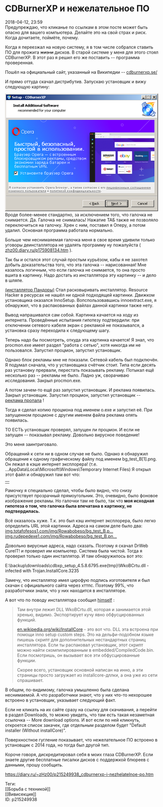 CDBurnerXP и нежелательное ПО
==============================

   
 2018-04-12, 23:59   
  Предупреждаю, что кликанье по ссылкам в этом посте может быть опасно для вашего компьютера. Делайте это на свой страх и риск. Когда дочитаете, поймёте, почему.   
   
 Когда я переезжал на новую систему, я в том числе собрался ставить ПО для прожига  ~~жизни~~  дисков. В старой системе у меня для этого стоял CDBurnerXP. В этот раз я решил его же поставить -- программа проверенная.   
   
 Пошёл на официальный сайт, указанный на Википедии --  [cdburnerxp.se/](https://cdburnerxp.se/)    
   
 И прямо оттуда скачал дистрибутив. Запускаю установщик и вижу следующую картину:   
   
  ![](pics/NAnngOr.png)    
 Вроде более-менее стандартно, за исключением того, что галочка не снимается. Да. Галочка не снималась! Нажатие ТАБ также не позволяло переключиться на галочку. Хрен с ним, поставил я Оперу, а потом удалил. Основная программа работала нормально.   
   
 Больше чем неснимаяемая галочка меня в свое время удивили только уговоры деинсталлятора не удалять программу ну пожалуйста (  [zhz00.diary.ru/p175908134.htm](Vuze)  ).   
   
 Так бы и остался этот случай простым курьёзом, кабы я не захотел добыть доказательства того, что эта галочка -- нарисованная! Мне казалось логичным, что если галочка не снимается, то она просто вшита в картинку. Надо достать из инсталлятора эту картинку -- и дело в шляпе.   
   
  [(инсталлятор Пандоры)](https://zHz00.diary.ru/p215249938.htm?index=1#linkmore215249938m1)    Стал расковыривать инсталлятор. Resource Hacker в ресурсах не нашёл ни одной подходящей картинки. Движком установщика оказался InnoSetup. Вопспользовавшись innoextract.exe, я обнаружил, что в распакованных файлах данной картинки также нету.   
   
 Вывод напрашивался сам собой. Картинка качается на ходу из интернета. Проведённые испытания гипотезу подтвердили: при отключении сетевого кабеля экран с рекламой не показывался, а установка сразу переходила к следующему шагу.   
   
 Теперь надо бы посмотреть, откуда эта картинка качается! Я знал, что procmon.exe имеет раздел "работа с сетью", хотя никогда им не пользовался. Запустил процмон, запустил установщик.   
   
 Однако блок рекламы мне не показали. Сетевой кабель был подключён. Я подумал сначала, что у установщика счётчик стоит. Типа если десять раз установку прервали, перестать показывать рекламу. Потыкал ещё несколько раз -- рекламы не было. Ладно уж, сворачиваю исследования. Закрыл procmon.exe.   
   
 А потом зачем-то ещё раз запустил установщик. И реклама появилась. Закрыл установщик. Запустил процмон, запустил установщик --  [реклама пропала](https://www.youtube.com/watch?v=zT2jtdHdm_8)  !   
   
 Тогда я сделал копию процмона под именем o.exe и запустил её. При запущенном процмоне с другим именем файла реклама опять появилась.   
   
 ТО ЕСТЬ установщик проверял, запущен ли процмон. И если не запущен -- показывал рекламу. Довольно вирусное поведение!   
   
 Это меня заинтриговало.   
   
 Обращений к сети ни в одном случае не было. Однако я обнаружил обращение к одному графическому файлу под именем bg\_test\_B[1].png. Он лежал в кэше интернет эксплорера! (т.е. ...AppData\Local\Microsoft\Windows\Temporary Internet Files) Я открыл этот файл и обнаружил там вот что:   
   
  

|  |
| --- |
|  |

    
 Рамочку я специально сделал, чтобы было видно, что снизу присутствует прозрачный прямоугольник. Это, очевидно, было фоновое изображение рекламы. Но галочки там не было, так что  **моя исходная гипотеза о том, что галочка была впечатана в картинку, не подтвердилась.**    
   
 Всё оказалось хуже. Т.к. это был кэш интернет эксплорера, было легко определить URL этой картинки. Адреса на самом деле было два:   
  [img.totafofesos1.com/img/Rowabobeso/bg\_test\_B.p...](http://img.totafofesos1.com/img/Rowabobeso/bg_test_B.png)    
  [img.rudepedexe1.com/img/Rowabobeso/bg\_test\_B.pn...](http://img.rudepedexe1.com/img/Rowabobeso/bg_test_B.png)    
   
 Довольно вирусные адреса, надо сказать. Поэтому я скачал DrWeb CureIT! и проверил им компьютер. Система была чистой. Тогда я проверил только один инсталлятор. И там обнаружилось вот это:   
   
 E:\backup\downloads\cdbxp\_setup\_4.5.8.6795.exe\{tmp}\WkoBCrtu.dll - infected with Trojan.InstallCore.3235   
   
 Замечу, что инсталлятор имел цирофую подпись изготовителя и был скачан с официального сайта через хттпс. Поэтому 99%, что разработчики знали, что у них находится в инсталляторе.   
   
 А вот что по поводу инсталлятора сообщил  [himself](http://himself.diary.ru "void")  :   
   
 
>  Там внутри лежит DLL WkoBCrtu.dll, которая и занимается этой хренью, видимо. Экспортирует кучу явно обфусцированных функций.   
>    
>   [en.wikipedia.org/wiki/InstallCore](https://en.wikipedia.org/wiki/InstallCore)  - это вот что. DLL эта встроена при помощи inno setup custom steps. Это на дельфи-подобном языке пишешь скрипт для дополнительных нестандартных страниц инсталлятора. Если ты распаковал установщик, этот скрипт можно найти скомпилированным в embedded/CompiledCode.bin. Если посмотришь, он вызывает все эти обфусцированные функции.   
>    
>  Скорее всего, установщик основной написан на инно, а эти страницы просто загружает из installcore-дллки, а она уже из сети спрашивает. 

   
 В общем, по-видимому, галочка умышленно была сделана неснимаемой. А что разработчики знают, что у них что-то нехорошее встроено в установщик, указывает следующий факт.   
   
 Если не кликать на их сайте сразу на ссылку для скачивания, а перейти в раздел Downloads, то можно увидеть, что там есть такая незаметная ссылочка -- More download options. И вот если по ней кликнуть, откроется список закачек, где отдельным разделом будет "Default installer (Without installCore)".   
   
 Поверхностное гугление показывает, что нежелательное ПО встроено в установщик с 2014 года, но тогда был другой тип.   
   
 Короче говоря, дискредитировал себя в моих глаза CDBurnerXP. Если знаете другие бесплатные писалки дисков с поддержкой блюреев с данными, прошу сообщить.     
    
 <https://diary.ru/~zHz00/p215249938_cdburnerxp-i-nezhelatelnoe-po.htm>   
   
 Теги:   
 [[Борьба с техникой]]   
 [[Вивисекция]]   
 ID: p215249938